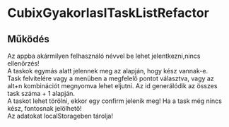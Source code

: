# CubixGyakorlasITaskListRefactor
## Működés
Az appba akármilyen felhasználó névvel be lehet jelentkezni,nincs ellenőrzés!  
A taskok egymás alatt jelennek meg az alapján, hogy kész vannak-e.  
Task felvitelére vagy a menüben a megfelelő pontot választva, vagy az alt+n kombinációt megnyomva lehet eljutni. Az id generálódik az összes task száma + 1 alapján.  
A taskot lehet törölni, ekkor egy confirm jelenik meg! Ha a task még nincs kész, fontosnak jelölhető!  
Az adatokat localStorageben tárolja!  